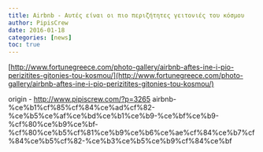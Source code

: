 ```yaml
---
title: Airbnb - Αυτές είναι οι πιο περιζήτητες γειτονιές του κόσμου
author: PipisCrew
date: 2016-01-18
categories: [news]
toc: true
---
```


[http://www.fortunegreece.com/photo-gallery/airbnb-aftes-ine-i-pio-perizitites-gitonies-tou-kosmou/](http://www.fortunegreece.com/photo-gallery/airbnb-aftes-ine-i-pio-perizitites-gitonies-tou-kosmou/)

origin - http://www.pipiscrew.com/?p=3265 airbnb-%ce%b1%cf%85%cf%84%ce%ad%cf%82-%ce%b5%ce%af%ce%bd%ce%b1%ce%b9-%ce%bf%ce%b9-%cf%80%ce%b9%ce%bf-%cf%80%ce%b5%cf%81%ce%b9%ce%b6%ce%ae%cf%84%ce%b7%cf%84%ce%b5%cf%82-%ce%b3%ce%b5%ce%b9%cf%84%ce%bf